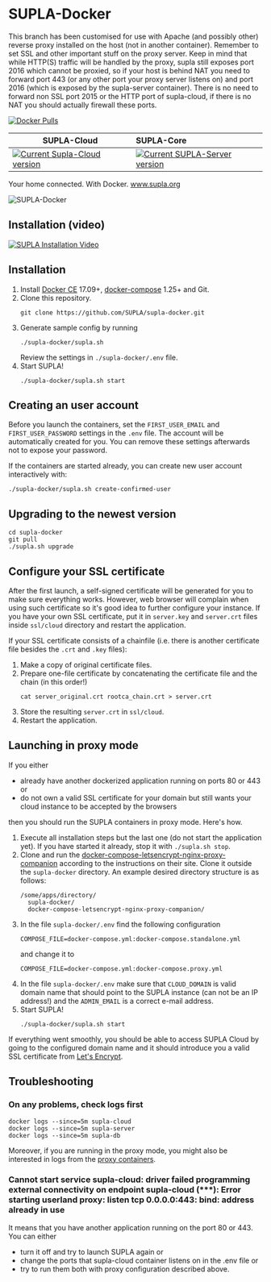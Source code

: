 # SUPLA-Docker

This branch has been customised for use with Apache (and possibly other) reverse proxy installed on the host (not in another container). Remember to set SSL and other important stuff on the proxy server.
Keep in mind that while HTTP(S) traffic will be handled by the proxy, supla still exposes port 2016 which cannot be proxied, so if your host is behind NAT you need to forward port 443 (or any other port your proxy server listens on) and port 2016 (which is exposed by the supla-server container).
There is no need to forward non SSL port 2015 or the HTTP port of supla-cloud, if there is no NAT you should actually firewall these ports.


[![Docker Pulls](https://img.shields.io/docker/pulls/supla/supla-cloud.svg)](https://hub.docker.com/r/supla/supla-cloud/)
 
| SUPLA-Cloud        | SUPLA-Core           |
| ------------- |:-------------|
| [![Current Supla-Cloud version](https://img.shields.io/github/release/SUPLA/supla-cloud.svg)](https://github.com/SUPLA/supla-cloud/releases/latest) | [![Current SUPLA-Server version](https://img.shields.io/github/release/SUPLA/supla-core.svg)](https://github.com/SUPLA/supla-core/releases/latest) |

Your home connected. With Docker. www.supla.org

![SUPLA-Docker](https://github.com/SUPLA/supla-docker/raw/master/supla-docker.png)

## Installation (video)

[![SUPLA Installation Video](https://img.youtube.com/vi/MBgRUE_5dFU/0.jpg)](https://www.youtube.com/watch?v=MBgRUE_5dFU)

## Installation

1. Install [Docker CE](https://docs.docker.com/engine/installation/) 17.09+,
  [docker-compose](https://docs.docker.com/compose/install/other/) 1.25+ and Git.
1. Clone this repository.
   ```
   git clone https://github.com/SUPLA/supla-docker.git
   ```
1. Generate sample config by running
   ```
   ./supla-docker/supla.sh
   ```
   Review the settings in `./supla-docker/.env` file.
1. Start SUPLA!
   ```
   ./supla-docker/supla.sh start
   ```
   
## Creating an user account
Before you launch the containers, set the `FIRST_USER_EMAIL` and `FIRST_USER_PASSWORD` settings in the `.env` file. 
The account will be automatically created for you. You can remove these settings afterwards not to expose your password.

If the containers are started already, you can create new user account interactively with:
```
./supla-docker/supla.sh create-confirmed-user
```

## Upgrading to the newest version
```
cd supla-docker
git pull
./supla.sh upgrade
```

## Configure your SSL certificate

After the first launch, a self-signed certificate will be generated for you to make sure everything works. However,
web browser will complain when using such certificate so it's good idea to further configure your instance.
If you have your own SSL certificate, put it in `server.key` and `server.crt` files inside `ssl/cloud` directory
and restart the application.

If your SSL certificate consists of a chainfile (i.e. there is another certificate file besides the `.crt` and `.key` files):

1. Make a copy of original certificate files.
1. Prepare one-file certificate by concatenating the certificate file and the chain (in this order!)
    ```
    cat server_original.crt rootca_chain.crt > server.crt
    ```
1. Store the resulting `server.crt` in `ssl/cloud`.
1. Restart the application.

## Launching in proxy mode

If you either
 * already have another dockerized application running on ports 80 or 443 or
 * do not own a valid SSL certificate for your domain but still wants your cloud instance to be accepted by the browsers
 
 then you should run the SUPLA containers in proxy mode. Here's how.
 
1. Execute all installation steps but the last one (do not start the application yet). If you have started it already, stop it with `./supla.sh stop`.
1. Clone and run the [docker-compose-letsencrypt-nginx-proxy-companion](https://github.com/evertramos/docker-compose-letsencrypt-nginx-proxy-companion#how-to-use-it) according to the instructions on their site. Clone it outside the `supla-docker` directory. An example desired directory structure is as follows:
    ```
    /some/apps/directory/
      supla-docker/
      docker-compose-letsencrypt-nginx-proxy-companion/
    ```
1. In the file `supla-docker/.env` find the following configuration
    ```
    COMPOSE_FILE=docker-compose.yml:docker-compose.standalone.yml
    ``` 
    and change it to 
    ```
    COMPOSE_FILE=docker-compose.yml:docker-compose.proxy.yml
    ```
1. In the file `supla-docker/.env` make sure that `CLOUD_DOMAIN` is valid domain name that should point to the SUPLA instance (can not be an IP address!) and the `ADMIN_EMAIL` is a correct e-mail address.
1. Start SUPLA!
   ```
   ./supla-docker/supla.sh start
   ```

If everything went smoothly, you should be able to access SUPLA Cloud by going to the configured domain name and it should introduce you a valid SSL certificate from [Let's Encrypt](https://letsencrypt.org/).

## Troubleshooting

### On any problems, check logs first
```
docker logs --since=5m supla-cloud
docker logs --since=5m supla-server
docker logs --since=5m supla-db
```
Moreover, if you are running in the proxy mode, you might also be interested in logs from the [proxy containers](https://github.com/evertramos/docker-compose-letsencrypt-nginx-proxy-companion/blob/master/.env.sample#L12-L14).

### Cannot start service supla-cloud: driver failed programming external connectivity on endpoint supla-cloud (***): Error starting userland proxy: listen tcp 0.0.0.0:443: bind: address already in use

It means that you have another application running on the port 80 or 443. You can either
* turn it off and try to launch SUPLA again or
* change the ports that supla-cloud container listens on in the .env file or
* try to run them both with proxy configuration described above.
